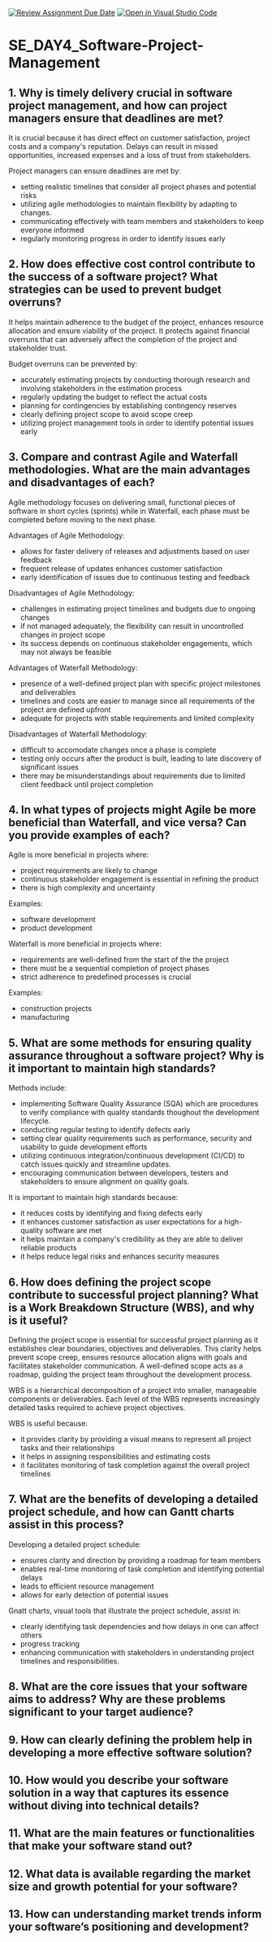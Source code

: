 [![Review Assignment Due Date](https://classroom.github.com/assets/deadline-readme-button-22041afd0340ce965d47ae6ef1cefeee28c7c493a6346c4f15d667ab976d596c.svg)](https://classroom.github.com/a/9pw6JKcu)
[![Open in Visual Studio Code](https://classroom.github.com/assets/open-in-vscode-2e0aaae1b6195c2367325f4f02e2d04e9abb55f0b24a779b69b11b9e10269abc.svg)](https://classroom.github.com/online_ide?assignment_repo_id=16219327&assignment_repo_type=AssignmentRepo)
# SE_DAY4_Software-Project-Management
## 1. Why is timely delivery crucial in software project management, and how can project managers ensure that deadlines are met?

It is crucial because it has direct effect on customer satisfaction, project costs and a company's reputation. Delays can result in missed opportunities, increased expenses and a loss of trust from stakeholders.

Project managers can ensure deadlines are met by:
- setting realistic timelines that consider all project phases and potential risks
- utilizing agile methodologies to maintain flexibility by adapting to changes.
- communicating effectively with team members and stakeholders to keep everyone informed
- regularly monitoring progress in order to identify issues early

## 2. How does effective cost control contribute to the success of a software project? What strategies can be used to prevent budget overruns?

It helps maintain adherence to the budget of the project, enhances resource allocation and ensure viability of the project. It protects against financial overruns that can adversely affect the completion of the project and stakeholder trust.

Budget overruns can be prevented by:
- accurately estimating projects by conducting thorough research and involving stakeholders in the estimation process
- regularly updating the budget to reflect the actual costs
- planning for contingencies by establishing contingency reserves
- clearly defining project scope to avoid scope creep
- utilizing project management tools in order to identify potential issues early

## 3. Compare and contrast Agile and Waterfall methodologies. What are the main advantages and disadvantages of each?

Agile methodology focuses on delivering small, functional pieces of software in short cycles (sprints) while in Waterfall, each phase must be completed before moving to the next phase.

Advantages of Agile Methodology:
- allows for faster delivery of releases and adjustments based on user feedback
- frequent release of updates enhances customer satisfaction
- early identification of issues due to continuous testing and feedback

Disadvantages of Agile Methodology:
- challenges in estimating project timelines and budgets due to ongoing changes
- if not managed adequately, the flexibility can result in uncontrolled changes in project scope
- its success depends on continuous stakeholder engagements, which may not always be feasible

Advantages of Waterfall Methodology:
- presence of a well-defined project plan with specific project milestones and deliverables
- timelines and costs are easier to manage since all requirements of the project are defined upfront
- adequate for projects with stable requirements and limited complexity

Disadvantages of Waterfall Methodology:
- difficult to accomodate changes once a phase is complete
- testing only occurs after the product is built, leading to late discovery of significant issues
- there may be misunderstandings about requirements due to limited client feedback until project completion

## 4. In what types of projects might Agile be more beneficial than Waterfall, and vice versa? Can you provide examples of each?

Agile is more beneficial in projects where:
- project requirements are likely to change
- continuous stakeholder engagement is essential in refining the product
- there is high complexity and uncertainty

Examples:
- software development 
- product development 

Waterfall is more beneficial in projects where:
- requirements are well-defined from the start of the the project
- there must be a sequential completion of project phases
- strict adherence to predefined processes is crucial

Examples:
- construction projects
- manufacturing 

## 5. What are some methods for ensuring quality assurance throughout a software project? Why is it important to maintain high standards?

Methods include:
- implementing Software Quality Assurance (SQA) which are procedures to verify compliance with quality standards thoughout the development lifecycle.
- conducting regular testing to identify defects early
- setting clear quality requirements such as performance, security and usability to guide development efforts 
- utilizing continuous integration/continuous development (CI/CD) to catch issues quickly and streamline updates.
- encouraging communication between developers, testers and stakeholders to ensure alignment on quality goals.

It is important to maintain high standards because:
- it reduces costs by identifying and fixing defects early
- it enhances customer satisfaction as user expectations for a high-quality software are met
- it helps maintain a company's credibility as they are able to deliver reliable products
- it helps reduce legal risks and enhances security measures 

## 6. How does defining the project scope contribute to successful project planning? What is a Work Breakdown Structure (WBS), and why is it useful?

Defining the project scope is essential for successful project planning as it establishes clear boundaries, objectives and deliverables. This clarity helps prevent scope creep, ensures resource allocation aligns with goals and facilitates stakeholder communication. A well-defined scope acts as a roadmap, guiding the project team throughout the development process.

WBS is a hierarchical decomposition of a project into smaller, manageable components or deliverables. Each level of the WBS represents increasingly detailed tasks required to achieve project objectives.

WBS is useful because:
- it provides clarity by providing a visual means to represent all project tasks and their relationships
- it helps in assigning responsibilities and estimating costs
- it facilitates monitoring of task completion against the overall project timelines 

## 7. What are the benefits of developing a detailed project schedule, and how can Gantt charts assist in this process?

Developing a detailed project schedule:
- ensures clarity and direction by providing a roadmap for team members
- enables real-time monitoring of task completion and identifying potential delays
- leads to efficient resource management
- allows for early detection of potential issues

Gnatt charts, visual tools that illustrate the project schedule, assist in:
- clearly identifying task dependencies and how delays in one can affect others
- progress tracking
- enhancing communication with stakeholders in understanding project timelines and responsibilities.

## 8. What are the core issues that your software aims to address? Why are these problems significant to your target audience?



## 9. How can clearly defining the problem help in developing a more effective software solution?
## 10. How would you describe your software solution in a way that captures its essence without diving into technical details?
## 11. What are the main features or functionalities that make your software stand out?
## 12. What data is available regarding the market size and growth potential for your software?
## 13. How can understanding market trends inform your software’s positioning and development?
